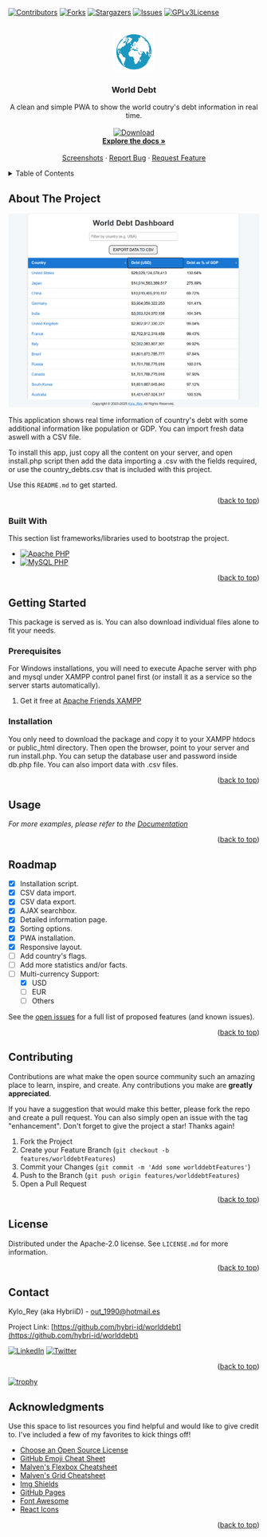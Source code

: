 <!-- PROJECT SHIELDS -->
<!--
*** I'm using markdown "reference style" links for readability.
*** Reference links are enclosed in brackets [ ] instead of parentheses ( ).
*** See the bottom of this document for the declaration of the reference variables
*** for contributors-url, forks-url, etc. This is an optional, concise syntax you may use.
*** https://www.markdownguide.org/basic-syntax/#reference-style-links
-->

[![Contributors][contributors-shield]][contributors-url]
[![Forks][forks-shield]][forks-url]
[![Stargazers][stars-shield]][stars-url]
[![Issues][issues-shield]][issues-url]
[![GPLv3License][license-shield]][license-url]

<!-- PROJECT LOGO -->
<br />
<div align="center">
  <a href="https://github.com/hybri-id/worlddebt">
    <img src="img/favicon.svg" alt="Logo" width="80" height="80">
  </a>

  <h3 align="center">World Debt</h3>

  <p align="center">
    A clean and simple PWA to show the world coutry's debt information in real time.
    <br />
    <a target="_blank" href="https://github.com/hybri-id/worlddebt/archive/refs/heads/main.zip">
    <br />
    <img src="https://img.shields.io/badge/DOWNLOAD-blue" alt="Download" width="190" height="60">
    </a>
    <br />
    <a href="https://github.com/hybri-id/"><strong>Explore the docs »</strong></a>
    <br />
    <br />
    <a href="https://github.com/hybri-id/worlddebt/tree/main/img">Screenshots</a>
    ·
    <a href="https://github.com/hybri-id/worlddebt/issues">Report Bug</a>
    ·
    <a href="https://github.com/hybri-id/worlddebt/issues">Request Feature</a>
  </p>
</div>



<!-- TABLE OF CONTENTS -->
<details>
  <summary>Table of Contents</summary>
  <ol>
    <li>
      <a href="#about-the-project">About The Project</a>
      <ul>
        <li><a href="#built-with">Built With</a></li>
      </ul>
    </li>
    <li>
      <a href="#getting-started">Getting Started</a>
      <ul>
        <li><a href="#prerequisites">Prerequisites</a></li>
        <li><a href="#installation">Installation</a></li>
      </ul>
    </li>
    <li><a href="#usage">Usage</a></li>
    <li><a href="#roadmap">Roadmap</a></li>
    <li><a href="#contributing">Contributing</a></li>
    <li><a href="#license">License</a></li>
    <li><a href="#contact">Contact</a></li>
    <li><a href="#acknowledgments">Acknowledgments</a></li>
  </ol>
</details>



<!-- ABOUT THE PROJECT -->
## About The Project

[![Product Name Screen Shot][product-screenshot]](https://github.com/hybri-id/worlddebt/tree/main/img/screenshot.png)

This application shows real time information of country's debt with some additional information like population or GDP.
You can import fresh data aswell with a CSV file.

To install this app, just copy all the content on your server, and open install.php script then add the data importing a .csv with the fields required, or use the country_debts.csv that is included with this project.

Use this `README.md` to get started.

<p align="right">(<a href="#readme-top">back to top</a>)</p>



### Built With

This section list frameworks/libraries used to bootstrap the project.

* [![Apache PHP][PHP-shield]][PHP-url]
* [![MySQL PHP][MySQL-shield]][MySQL-url]

<p align="right">(<a href="#readme-top">back to top</a>)</p>


<!-- GETTING STARTED -->
## Getting Started

This package is served as is. You can also download individual files alone to fit your needs.

### Prerequisites

For Windows installations, you will need to execute Apache server with php and mysql under XAMPP control panel first (or install it as a service so the server starts automatically).

1. Get it free at [Apache Friends XAMPP](https://www.apachefriends.org/es/index.html)

### Installation

You only need to download the package and copy it to your XAMPP htdocs or public_html directory. Then open the browser, point to your server and run install.php. You can setup the database user and password inside db.php file. You can also import data with .csv files.

<p align="right">(<a href="#readme-top">back to top</a>)</p>



<!-- USAGE EXAMPLES -->
## Usage

_For more examples, please refer to the [Documentation]()_

<p align="right">(<a href="#readme-top">back to top</a>)</p>

<!-- ROADMAP -->
## Roadmap

- [x] Installation script.
- [x] CSV data import.
- [x] CSV data export.
- [x] AJAX searchbox.
- [x] Detailed information page.
- [x] Sorting options.
- [x] PWA installation.
- [x] Responsive layout.
- [ ] Add country's flags.
- [ ] Add more statistics and/or facts.
- [ ] Multi-currency Support:
    - [x] USD
    - [ ] EUR
    - [ ] Others

See the [open issues](https://github.com/hybri-id/worlddebt/issues) for a full list of proposed features (and known issues).

<p align="right">(<a href="#readme-top">back to top</a>)</p>



<!-- CONTRIBUTING -->
## Contributing

Contributions are what make the open source community such an amazing place to learn, inspire, and create. Any contributions you make are **greatly appreciated**.

If you have a suggestion that would make this better, please fork the repo and create a pull request. You can also simply open an issue with the tag "enhancement".
Don't forget to give the project a star! Thanks again!

1. Fork the Project
2. Create your Feature Branch (`git checkout -b features/worlddebtFeatures`)
3. Commit your Changes (`git commit -m 'Add some worlddebtFeatures'`)
4. Push to the Branch (`git push origin features/worlddebtFeatures`)
5. Open a Pull Request

<p align="right">(<a href="#readme-top">back to top</a>)</p>



<!-- LICENSE -->
## License

Distributed under the Apache-2.0 license. See `LICENSE.md` for more information.

<p align="right">(<a href="#readme-top">back to top</a>)</p>



<!-- CONTACT -->
## Contact

Kylo_Rey (aka HybriiD)  - out_1990@hotmail.es

Project Link: [https://github.com/hybri-id/worlddebt](https://github.com/hybri-id/worlddebt)

[![LinkedIn][linkedin-shield]][linkedin-url]  [![Twitter][Twitter-shield]][Twitter-url]

<p align="right">(<a href="#readme-top">back to top</a>)</p>

[![trophy](https://github-profile-trophy.vercel.app/?username=hybri-id&theme=darkhub&no-frame=true)](https://github.com/hybri-id)


<!-- ACKNOWLEDGMENTS -->
## Acknowledgments

Use this space to list resources you find helpful and would like to give credit to. I've included a few of my favorites to kick things off!

* [Choose an Open Source License](https://choosealicense.com)
* [GitHub Emoji Cheat Sheet](https://www.webpagefx.com/tools/emoji-cheat-sheet)
* [Malven's Flexbox Cheatsheet](https://flexbox.malven.co/)
* [Malven's Grid Cheatsheet](https://grid.malven.co/)
* [Img Shields](https://shields.io)
* [GitHub Pages](https://pages.github.com)
* [Font Awesome](https://fontawesome.com)
* [React Icons](https://react-icons.github.io/react-icons/search)

<p align="right">(<a href="#readme-top">back to top</a>)</p>



<!-- MARKDOWN LINKS & IMAGES -->
<!-- https://www.markdownguide.org/basic-syntax/#reference-style-links -->
[contributors-shield]: https://img.shields.io/github/contributors/hybri-id/worlddebt.svg?style=for-the-badge
[contributors-url]: https://github.com/hybri-id/worlddebt/graphs/contributors
[forks-shield]: https://img.shields.io/github/forks/hybri-id/worlddebt.svg?style=for-the-badge
[forks-url]: https://github.com/hybri-id/worlddebt/network/members
[stars-shield]: https://img.shields.io/github/stars/hybri-id/worlddebt.svg?style=for-the-badge
[stars-url]: https://github.com/hybri-id/worlddebt/stargazers
[issues-shield]: https://img.shields.io/github/issues/hybri-id/worlddebt.svg?style=for-the-badge
[issues-url]: https://github.com/hybri-id/worlddebt/issues
[license-shield]: https://img.shields.io/github/license/hybri-id/worlddebt.svg?style=for-the-badge
[license-url]: https://github.com/hybri-id/worlddebt/blob/master/LICENSE.md
[linkedin-shield]: https://img.shields.io/badge/-LinkedIn-black.svg?style=for-the-badge&logo=linkedin&colorB=555
[linkedin-url]: https://es.linkedin.com/in/xaviouteiral
[Twitter-shield]: https://img.shields.io/badge/-Twitter-black.svg?style=for-the-badge&logo=linkedin&colorB=3398FF
[Twitter-url]: https://twitter.com/
[product-screenshot]: img/screenshot.png
[PHP-shield]: https://img.shields.io/badge/PHP-777BB4?style=for-the-badge&logo=php&logoColor=white
[PHP-url]: https://www.php.net/
[MySQL-shield]: https://img.shields.io/badge/MySQL-4479A1?style=for-the-badge&logo=mysql&logoColor=white
[MySQL-url]: https://www.mysql.com/
[Colorlib-shield]: https://img.shields.io/badge/Colorlib-9779A1?style=for-the-badge&logo=template&logoColor=white
[Colorlib-url]: https://colorlib.com/wp/
[Bootstrap-shield]: https://img.shields.io/badge/Bootstrap-7952B3?style=for-the-badge&logo=bootstrap&logoColor=white
[Bootstrap-url]: https://getbootstrap.com/
[jQuery-shield]: https://img.shields.io/badge/jQuery-0769AD?style=for-the-badge&logo=jquery&logoColor=white
[jQuery-url]: https://jquery.com/
[Parsley-shield]: https://img.shields.io/badge/Parsley-FFFF00?style=for-the-badge
[Parsley-url]: http://parsleyjs.org
[Summernote-shield]: https://img.shields.io/badge/Summernote-33FF98?style=for-the-badge
[Summernote-url]: https://summernote.org
[Slimscroll-shield]: https://img.shields.io/badge/Slimscroll-FF9833?style=for-the-badge
[Slimscroll-url]: https://github.com/rochal/jQuery-slimScroll
[c3charts-shield]: https://img.shields.io/badge/c3charts-B2B2B2?style=for-the-badge
[c3charts-url]: http://c3js.org/
[Chartist-shield]: https://img.shields.io/badge/Chartist-66FFFF?style=for-the-badge
[Chartist-url]: https://raw.githubusercontent.com/gionkunz/chartist-js/
[Morris-shield]: https://img.shields.io/badge/Morris-FF66FF?style=for-the-badge
[Morris-url]: https://morrisjs.github.io/morris.js/
[Sparkline-shield]: https://img.shields.io/badge/Sparkline-B2FF66?style=for-the-badge
[Sparkline-url]: http://omnipotent.net/jquery.sparkline/
[Fontawesome-shield]: https://img.shields.io/badge/Fontawesome-3398FF?style=for-the-badge
[Fontawesome-url]: https://fontawesome.com/
[Material_icons-shield]: https://img.shields.io/badge/Material_icons-FF6666?style=for-the-badge
[Material_icons-url]: https://fonts.google.com/icons
[Themify_icons-shield]: https://img.shields.io/badge/Themify_icons-FFFF66?style=for-the-badge
[Themify_icons-url]: https://themify.me/themify-icons
[RealFaviconGenerator-shield]: https://img.shields.io/badge/RealFaviconGenerator-8A2BE2?style=for-the-badge
[RealFaviconGenerator-url]: https://realfavicongenerator.net/
[jqvmap-shield]: https://img.shields.io/badge/jqvmap-3398FF?style=for-the-badge
[jqvmap-url]: https://www.npmjs.com/package/jqvmap

